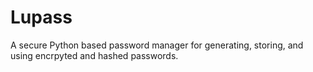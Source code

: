 # Lupass
A secure Python based password manager for generating, storing, and using encrpyted and hashed passwords.
